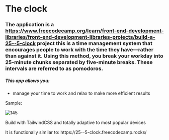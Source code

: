 # The clock

### The application is a https://www.freecodecamp.org/learn/front-end-development-libraries/front-end-development-libraries-projects/build-a-25--5-clock project this is a time management system that encourages people to work with the time they have—rather than against it. Using this method, you break your workday into 25-minute chunks separated by five-minute breaks. These intervals are referred to as pomodoros.

<h5>This app allows you:</h5>
<ul>
<li>manage your time to work and relax to make more efficient results</li>
</ul>

<p>Sample:</p>

![145](https://github.com/LysenkoDenys/clock/assets/105970854/3fb18eae-8e70-4ff8-ad72-2ea5868215ff)

<p>Build with TailwindCSS and totally adaptive to most popular devices</p>

<p>It is functionally similar to: https://25--5-clock.freecodecamp.rocks/</p>
